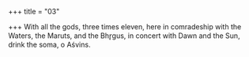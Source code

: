 +++
title = "03"

+++
With all the gods, three times eleven, here in comradeship with the  Waters, the Maruts, and the Bhr̥gus,
in concert with Dawn and the Sun, drink the soma, o Aśvins.
